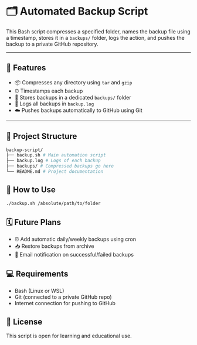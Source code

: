 # 🗂️ Automated Backup Script

This Bash script compresses a specified folder, names the backup file using a timestamp, stores it in a `backups/` folder, logs the action, and pushes the backup to a private GitHub repository.

---

## 🔧 Features

- 📦 Compresses any directory using `tar` and `gzip`
- ⏰ Timestamps each backup
- 📁 Stores backups in a dedicated `backups/` folder
- 📝 Logs all backups in `backup.log`
- ☁️ Pushes backups automatically to GitHub using Git

---

## 📂 Project Structure

```bash
backup-script/
├── backup.sh # Main automation script
├── backup.log # Logs of each backup
├── backups/ # Compressed backups go here
└── README.md # Project documentation
```

## 🚀 How to Use

```bash
./backup.sh /absolute/path/to/folder
```

## 🗓️ Future Plans

- ⏰ Add automatic daily/weekly backups using cron
- 📥 Restore backups from archive
- 📧 Email notification on successful/failed backups

## 💻 Requirements

- Bash (Linux or WSL)
- Git (connected to a private GitHub repo)
- Internet connection for pushing to GitHub

## 📜 License

This script is open for learning and educational use.
